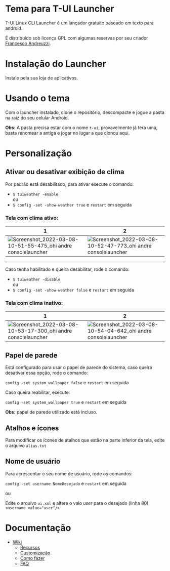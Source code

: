 # Tema para T-UI Launcher
T-UI Linux CLI Launcher é um lançador gratuito baseado em texto para android.

É distribuído sob licença GPL com algumas reservas por seu criador [Francesco Andreuzzi](https://github.com/fAndreuzzi).

# Instalação do Launcher
Instale pela sua loja de aplicativos.

# Usando o tema
Com o launcher instalado, clone o repositório, descompacte e jogue a pasta na raiz do seu celular Android.<br>

**Obs:** A pasta precisa estar com o nome `t-ui`, provavelmente já terá uma, basta renomear a antiga e jogar no lugar a que clonou aqui.

# Personalização
## Ativar ou desativar exibição de clima
Por padrão está desabilitado, para ativar execute o comando:
* `$ tuiweather -enable`<br>
ou
* `$ config -set -show-weather true` e `restart` em seguida

### Tela com clima ativo:

|1|2|
|-|-|
|![Screenshot_2022-03-08-10-51-55-475_ohi andre consolelauncher](https://user-images.githubusercontent.com/84329097/157251902-562557bc-db93-4506-9ba1-fc1bf07a078e.jpg)|![Screenshot_2022-03-08-10-52-47-773_ohi andre consolelauncher](https://user-images.githubusercontent.com/84329097/157251926-69d56091-3d6a-4de7-9c0f-b4c2b6029f09.jpg)|

<hr>

Caso tenha habilitado e queira desabilitar, rode o comando:

* `$ tuiweather -disable`<br>
ou
* `$ config -set -show-weather false` e `restart` em seguida

### Tela com clima inativo:

|1|2|
|-|-|
|![Screenshot_2022-03-08-10-53-17-300_ohi andre consolelauncher](https://user-images.githubusercontent.com/84329097/157251992-1b07625c-4c06-4ad3-8331-ca21258c35ba.jpg)|![Screenshot_2022-03-08-10-54-04-642_ohi andre consolelauncher](https://user-images.githubusercontent.com/84329097/157252011-e600d63a-8ef6-487d-bd05-81b8462000c7.jpg)

## Papel de parede
Está configurado para usar o papel de parede do sistema, caso queira desativar essa opção, rode o comando:

`config -set system_wallpaper false` e `restart` em seguida<br>

Caso queira reabilitar, execute:

`config -set system_wallpaper true` e `restart` em seguida

**Obs:** papel de parede utilizado está incluso.

## Atalhos e ícones
Para modificar os ícones de atalhos que estão na parte inferior da tela, edite o arquivo `alias.txt`

## Nome de usuário
Para acrescentar o seu nome de usuário, rode os comandos:

`config -set username NomeDesejado` e `restart` em seguida<br>

ou

Edite o arquivo `ui.xml` e altere o valo *user* para o desejado (linha 80)
`<username value="user"/>`

# Documentação
* [Wiki](https://github.com/fAndreuzzi/TUI-ConsoleLauncher/wiki)
   * [Recursos](https://github.com/fAndreuzzi/TUI-ConsoleLauncher/wiki#features)
   * [Customização](https://github.com/fAndreuzzi/TUI-ConsoleLauncher/wiki#customization)
   * [Como fazer](https://github.com/fAndreuzzi/TUI-ConsoleLauncher/wiki#how-to)
  * [FAQ](https://github.com/fAndreuzzi/TUI-ConsoleLauncher/wiki#faq)
